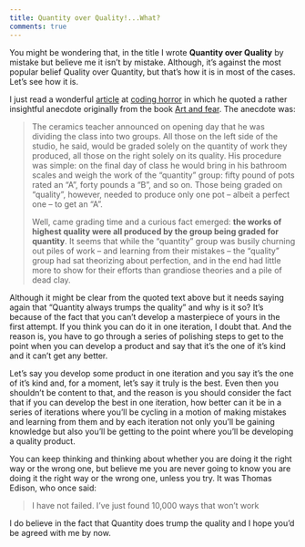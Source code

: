 ```yaml
---
title: Quantity over Quality!...What?
comments: true
---
```


You might be wondering that, in the title I wrote **Quantity over Quality** by mistake but believe me it isn’t by mistake. Although, it’s against the most popular belief Quality over Quantity, but that’s how it is in most of the cases. Let’s see how it is.

I just read a wonderful [article](http://blog.codinghorror.com/quantity-always-trumps-quality/) at [coding horror](http://codinghorror.com/) in which he quoted a rather insightful anecdote originally from the book [Art and fear](http://www.amazon.com/dp/0961454733/?tag=codihorr-20). The anecdote was:

>The ceramics teacher announced on opening day that he was dividing the class into two groups. All those on the left side of the studio, he said, would be graded solely on the quantity of work they produced, all those on the right solely on its quality. His procedure was simple: on the final day of class he would bring in his bathroom scales and weigh the work of the “quantity” group: fifty pound of pots rated an “A”, forty pounds a “B”, and so on. Those being graded on “quality”, however, needed to produce only one pot – albeit a perfect one – to get an “A”.
>
>Well, came grading time and a curious fact emerged: **the works of highest quality were all produced by the group being graded for quantity**. It seems that while the “quantity” group was busily churning out piles of work – and learning from their mistakes – the “quality” group had sat theorizing about perfection, and in the end had little more to show for their efforts than grandiose theories and a pile of dead clay.

Although it might be clear from the quoted text above but it needs saying again that “Quantity always trumps the quality” and why is it so? It’s because of the fact that you can’t develop a masterpiece of yours in the first attempt. If you think you can do it in one iteration, I doubt that. And the reason is, you have to go through a series of polishing steps to get to the point when you can develop a product and say that it’s the one of it’s kind and it can’t get any better.

Let’s say you develop some product in one iteration and you say it’s the one of it’s kind and, for a moment, let’s say it truly is the best. Even then you shouldn’t be content to that, and the reason is you should consider the fact that if you can develop the best in one iteration, how better can it be in a series of iterations where you’ll be cycling in a motion of making mistakes and learning from them and by each iteration not only you’ll be gaining knowledge but also you’ll be getting to the point where you’ll be developing a quality product.

You can keep thinking and thinking about whether you are doing it the right way or the wrong one, but believe me you are never going to know you are doing it the right way or the wrong one, unless you try. It was Thomas Edison, who once said:

>I have not failed. I’ve just found 10,000 ways that won’t work

I do believe in the fact that Quantity does trump the quality and I hope you’d be agreed with me by now.
